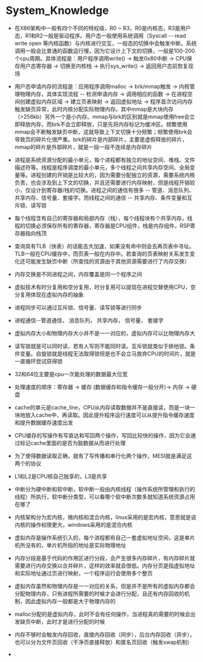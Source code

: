 # System_Knowledge
- 在X86架构中一般有四个不同的特权级，R0 ~ R3，R0是内核态，R3是用户态，R1和R2一般是驱动程序。用户态一般使用系统调用（Syscall -- read write open 等内核函数）与内核进行交互，一般态的切换中会触发中断。系统调用一般会比普通的函数运行慢，因为它设计上下文的切换，一般是100-200个cpu周期。具体流程是：用户程序调用write() → 触发0x80中断 → CPU保存用户态寄存器 → 切换至内核栈 → 执行sys_write() → 返回用户态前恢复现场

- 用户态申请内存的流程是：应用程序调用malloc → brk/mmap触发 → 内核管理物理内存，具体实现流程 -- 检测申请内存 → 调用相应的函数 → 在进程空间创建虚拟内存区域 → 建立页表映射 → 返回虚拟地址 → 程序首次访问内存触发缺页异常，此时内核分配实际物理内存。其中mmap是大块内存（>256kb）另外一个是小内存。mmap与brk的区别就是mmap使用free会立即释放内存，而brk不会立即释放，只是先将内存标记为缓冲区。频繁使用mmap会不断触发缺页中断，这就导致上下文切换十分频繁；频繁使用brk会导致页的碎片化很严重。brk的碎片是内部碎片，主要是虚假释放的碎片，mmap的碎片是外部碎片，就是一段一段不连续是内存碎片

- 进程是系统资源分配的最小单元，每个进程都有独立的地址空间、堆栈、文件描述符等。线程是程序调度的最小单元，多个线程之间共享内存空间、全局变量等。进程创建的开销是比较大的，因为需要分配独立的资源，需要系统内核负责，也会涉及到上下文的切换，并且还需要进行内存映射，但是线程开销较小，仅设计到寄存器/栈的切换。进程之间的通信有很多 -- 管道、消息队列、共享内存、信号量、套接字。而线程之间的通信 -- 共享内存、条件变量和互斥锁、读写锁  

- 每个线程含有自己的寄存器和局部内存（栈），每个线程块有个共享内存，线程的切换必须保存所有的寄存器，寄存器是CPU组件，栈是内存组件，RSP寄存器指向栈顶

- 查询具有TLB（快表）的话能击大加速，如果没有命中则会去再页表中寻址。TLB一般在CPU缓存中，而页表一般在内存中。若查询的页表映射关系发生变化还可能发生缺页中断（所查找的资源由于其他资源需要进行了内存交换）

- 内存交换是不同进程之间，内存覆盖是同一个程序之间

- 虚拟技术有时分复用和空分复用，时分复用可以提现在进程交替使用CPU，空分复用体现在虚拟内存的抽象

- 进程同步可以通过互斥锁、信号量、读写锁等进行同步

- 进程通信--管道通信， 消息队列， 共享内存， 信号量， 套接字

- 虚拟内存大小和物理内存大小并不是一一对应的，虚拟内存可以比物理内存大

- 读写锁就是可以同时读，若有人写则不能同时读。互斥锁就类似于排他锁。条件变量。自旋锁就是线程无法取得锁但是也不会立马放弃CPU的时间片，就是一直循环尝试获得锁

- 32和64位主要是cpu一次能处理的数据最大位宽

- 处理速度的顺序：寄存器 -> 缓存 (数据缓存和指令缓存一般分开)-> 内存 -> 硬盘

- cache的单元是cache_line，CPU从内存读取数据并不是直接读，而是一块一块地放入cache中，再读取。因此提升程序运行速度可以从提升指令缓存速度和提升数据缓存速度出发

- CPU缓存的写操作有写直达和写回两个操作，写回比较快的操作，因为它会通过标记cache里面的是否为脏数据从而进行处理

- 为了使得数据读取正确，就有了写传播和串行化两个操作，MESI就是满足这两个的协议

- L1和L2是CPU核自己独享的，L3是共享

- 中断分为硬中断和软中断，软中断一般由内核线程（操作系统所管理和执行的线程）所执行，软中断分类型，可以看哪个软中断次数多就知道系统资源占用在哪了

- 内核架构分为宏内核，微内核和混合内核，linux采用的是宏内核，意思就是说内核的操作权限更大，windows采用的是混合内核

- 虚拟内存是操作系统引入的，每个进程都有自己一套虚拟地址空间，这是单片机所没有的，单片机所指的地址是实际物理地址

- 内存分段是基于代码的作用区进行分段，会产生很多内存碎片，有内存碎片就需要进行内存交换以合并碎片，这样的效率就会很低。内存分页是指虚拟地址和实际地址通过页进行映射，一个程序运行会使用多个整页


- 虚拟内存虽然和物理内存是一一对应的关系，但是并不是所有的虚拟内存都会分配物理内存，只有进程所需要的时候才会进行分配，且还有内存回收的机制，因此虚拟内存一般都是大于物理内存的

- malloc分配的是虚拟内存，此时不会有任何操作，当进程真的需要的时候会出发缺页中断，此时才是进行分配的时候

- 内存不够时会触发内存回收，直接内存回收（同步），后台内存回收（异步），也可以分为文件页回收（干净页直接释放）和匿名页回收（触发swap机制）

- 
